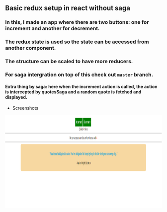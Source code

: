 ## Basic redux setup in react without saga 
### In this, I made an app where there are two buttons: one for increment and another for decrement.
### The redux state is used so the state can be accessed from another component.
### The structure can be scaled to have more reducers.

### For saga intergration on top of this check out `master` branch.

#### Extra thing by saga: here when the increment action is called, the action is intercepted by quotesSaga and a random quote is fetched and displayed.
- Screenshots
<img src="./demo.png" width="600" height="300">